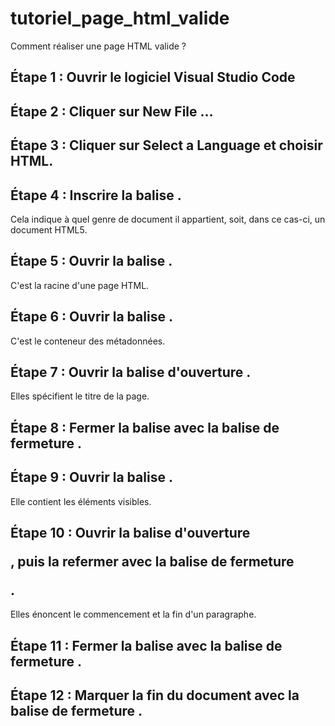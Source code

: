 # tutoriel_page_html_valide
Comment réaliser une page HTML valide ?
## Étape 1 : Ouvrir le logiciel Visual Studio Code

## Étape 2 : Cliquer sur New File ...

## Étape 3 : Cliquer sur Select a Language et choisir HTML.

## Étape 4 : Inscrire la balise <!DOCTYPE html>.
Cela indique à quel genre de document il appartient, soit, dans ce cas-ci, un document HTML5.

## Étape 5 : Ouvrir la balise <html>.
C'est la racine d'une page HTML. 
  
## Étape 6 : Ouvrir la balise <head>. 
C'est le conteneur des métadonnées. 
  
## Étape 7 : Ouvrir la balise d'ouverture <title>, puis la refermer par la balise de fermeture </title>.
Elles spécifient le titre de la page.
  
## Étape 8 : Fermer la balise <head> avec la balise de fermeture </head>.

## Étape 9 : Ouvrir la balise <body>.
Elle contient les éléments visibles. 

## Étape 10 : Ouvrir la balise d'ouverture <p>, puis la refermer avec la balise de fermeture </p>.
Elles énoncent le commencement et la fin d'un paragraphe. 

## Étape 11 : Fermer la balise <body> avec la balise de fermeture </body>.
  
## Étape 12 : Marquer la fin du document avec la balise de fermeture </html>.
